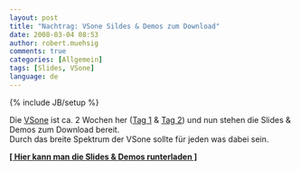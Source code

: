 ```yaml
---
layout: post
title: "Nachtrag: VSone Sildes & Demos zum Download"
date: 2008-03-04 08:53
author: robert.muehsig
comments: true
categories: [Allgemein]
tags: [Slides, VSone]
language: de
---
```

{% include JB/setup %}
<p>Die <a href="http://vsone.de/">VSone</a> ist ca. 2 Wochen her (<a href="{{BASE_PATH}}/2008/02/14/vsone-tag-1-wpf-sync-framwork-linq-to-sql-aspnet-parallel-extensions/">Tag 1</a> &amp; <a href="{{BASE_PATH}}/2008/02/17/vsone-tag-2-wcf-sql-server-compact-edition-systemaddin-adonet-entity-framework-adonet-data-services-astoria/">Tag 2</a>) und nun stehen die Slides &amp; Demos zum Download bereit.<br>Durch das breite Spektrum der VSone sollte für jeden was dabei sein.</p> <p><strong><a href="http://www.vsone.de/Downloads08/Slides_Demos_VSone.zip">[ Hier kann man die Slides &amp; Demos runterladen ]</a></strong></p>
